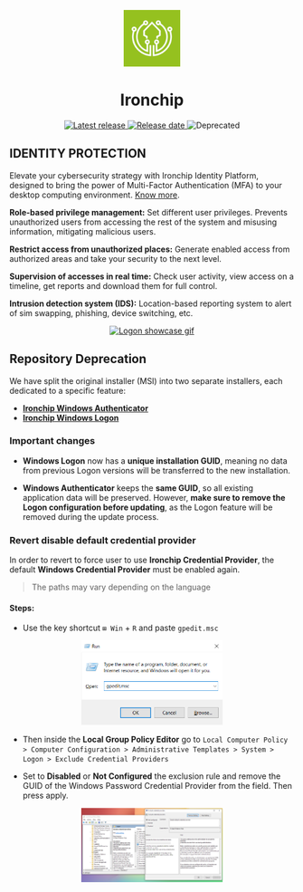 <p align="center">
  <img alt="Logon showcase gif" src="./assets/icon.png" width="100"/>
</p>
<h1 align="center">Ironchip</h1>

<p align="center">
    <a href="https://www.microsoft.com/software-download/">
    <img alt="Latest release" src="https://img.shields.io/badge/Windows-0078D6?logo=windows"/>
  </a>
  <a href="https://github.com/Ironchip-Security/Ironchip-Windows/releases/latest">
    <img alt="Release date" src="https://img.shields.io/github/release-date/Ironchip-Security/Ironchip-Windows?color=orange"/>
  </a>
  <img alt="Deprecated" src="https://img.shields.io/badge/deprecated-red"/>
</p>

## IDENTITY PROTECTION

Elevate your cybersecurity strategy with Ironchip Identity Platform, designed to bring the power of Multi-Factor Authentication (MFA) to your desktop computing environment. [Know more](https://www.ironchip.com/en/mobileless-authentication).

**Role-based privilege management:**
Set different user privileges. Prevents unauthorized users from accessing the rest of the system and misusing information, mitigating malicious users.

**Restrict access from unauthorized places:**
Generate enabled access from authorized areas and take your security to the next level.

**Supervision of accesses in real time:**
Check user activity, view access on a timeline, get reports and download them for full control.

**Intrusion detection system (IDS):**
Location-based reporting system to alert of sim swapping, phishing, device switching, etc.

<p align="center">
 <a href="https://www.youtube.com/watch?v=G-rr6BzcQZ0"> 
  <img alt="Logon showcase gif" src="./assets/showcase-logon.gif" alt="animated" width="550"/>
 </a>
</p>

## Repository Deprecation

We have split the original installer (MSI) into two separate installers, each dedicated to a specific feature:  

- [**Ironchip Windows Authenticator**](https://github.com/Ironchip-Security/Ironchip-Windows-Authenticator)  
- [**Ironchip Windows Logon**](https://github.com/Ironchip-Security/Ironchip-Windows-Logon)  

### Important changes

- **Windows Logon** now has a **unique installation GUID**, meaning no data from previous Logon versions will be transferred to the new installation.  

- **Windows Authenticator** keeps the **same GUID**, so all existing application data will be preserved. However, **make sure to remove the Logon configuration before updating**, as the Logon feature will be removed during the update process.

### Revert disable default credential provider

In order to revert to force user to use **Ironchip Credential Provider**, the default **Windows Credential Provider** must be enabled again.

> The paths may vary depending on the language
#### Steps:
- Use the key shortcut `⊞ Win` + `R` and paste `gpedit.msc`

<p align="center">
  <img alt="Logon showcase gif" src="./assets/run-view.png" width="250"/>
</p>

- Then inside the **Local Group Policy Editor** go to `Local Computer Policy > Computer Configuration > Administrative Templates > System > Logon > Exclude Credential Providers`

- Set to **Disabled** or **Not Configured** the exclusion rule and remove the GUID of the Windows Password Credential Provider from the field. Then press apply.

<p align="center">
  <img alt="Logon showcase gif" src="./assets/local-policy.png" width="250"/>
</p>